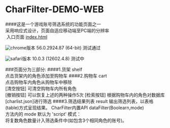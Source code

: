# CharFilter-DEMO-WEB
####这是一个游戏账号筛选系统的功能页面之一  
采用响应式设计，页面自适应移动端至PC端的分辨率  
&nbsp;入口页面 [index.html](https://github.com/MonoKmm/CharFilter-DEMO-WEB/blob/master/index.html)  

![chrome](https://github.com/MonoKmm/CharFilter-DEMO-WEB/blob/master/image/viwe/chrome.jpeg)版本 56.0.2924.87 (64-bit) 测试通过  

![safari](https://github.com/MonoKmm/CharFilter-DEMO-WEB/blob/master/image/viwe/safari.jpeg)版本 10.0.3 (12602.4.8) 测试中  

###页面分为三部分:
####1.货架 shelf  
     点击货架内的角色添加至购物车
####2.购物车 cart  
     点击购物车内角色从购物车中移除  
     [清空按钮] 可清空购物车内所有角色  
     [撤销按钮] 可以恢复上述的两种操作5次
     [检索按钮] 根据购物车内的角色对数据库[charlist.json]进行筛选
####3.筛选结果列表 result 
     输出筛选列表，以表格(table)方式呈现结果。
     CharFilter内置API dataFilter(Boolearn,mode)   
     方法内的 mode 默认为 'script' 模式：  
     将复数角色数量计入筛选条件中(如包含3个相同角色的账号)。  
     
